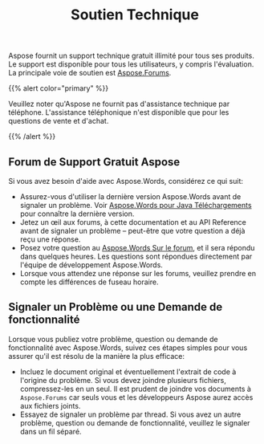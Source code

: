 ﻿---
title: Soutien Technique
second_title: Aspose.Words pour Java
articleTitle: Soutien Technique
linktitle: Soutien Technique
type: docs
description: "Aspose.Words pour Java fournit un support technique gratuit disponible pour tous les utilisateurs. Veuillez signaler votre question, problème ou demande de fonctionnalité à l'aide du Forum d'assistance gratuit Aspose."
weight: 80
url: /fr/java/technical-support/
timestamp: 2024-01-27-14-07-04
---

Aspose fournit un support technique gratuit illimité pour tous ses produits. Le support est disponible pour tous les utilisateurs, y compris l'évaluation. La principale voie de soutien est [Aspose.Forums](https://forum.aspose.com/c/words/8).

{{% alert color="primary" %}}

Veuillez noter qu'Aspose ne fournit pas d'assistance technique par téléphone. L'assistance téléphonique n'est disponible que pour les questions de vente et d'achat.

{{% /alert %}}

## Forum de Support Gratuit Aspose

Si vous avez besoin d'aide avec Aspose.Words, considérez ce qui suit:

* Assurez-vous d'utiliser la dernière version Aspose.Words avant de signaler un problème. Voir [Aspose.Words pour Java Téléchargements](https://releases.aspose.com/words/java/) pour connaître la dernière version.
* Jetez un œil aux forums, à cette documentation et au API Reference avant de signaler un problème – peut-être que votre question a déjà reçu une réponse.
* Posez votre question au [Aspose.Words Sur le forum](https://forum.aspose.com/c/words/8), et il sera répondu dans quelques heures. Les questions sont répondues directement par l'équipe de développement Aspose.Words.
* Lorsque vous attendez une réponse sur les forums, veuillez prendre en compte les différences de fuseau horaire.

## Signaler un Problème ou une Demande de fonctionnalité

Lorsque vous publiez votre problème, question ou demande de fonctionnalité avec Aspose.Words, suivez ces étapes simples pour vous assurer qu'il est résolu de la manière la plus efficace:

* Incluez le document original et éventuellement l'extrait de code à l'origine du problème. Si vous devez joindre plusieurs fichiers, compressez-les en un seul. Il est prudent de joindre vos documents à `Aspose.Forums` car seuls vous et les développeurs Aspose aurez accès aux fichiers joints.
* Essayez de signaler un problème par thread. Si vous avez un autre problème, question ou demande de fonctionnalité, veuillez le signaler dans un fil séparé.
